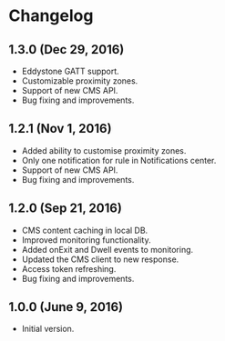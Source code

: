 Changelog
=====================
## 1.3.0 (Dec 29, 2016)
- Eddystone GATT support.
- Customizable proximity zones.
- Support of new CMS API.
- Bug fixing and improvements.

## 1.2.1 (Nov 1, 2016)
- Added ability to customise proximity zones.
- Only one notification for rule in Notifications center.
- Support of new CMS API.
- Bug fixing and improvements.

## 1.2.0 (Sep 21, 2016)
- CMS content caching in local DB.
- Improved monitoring functionality.
- Added onExit and Dwell events to monitoring.
- Updated the CMS client to new response.
- Access token refreshing.
- Bug fixing and improvements.

## 1.0.0 (June 9, 2016)
- Initial version.

